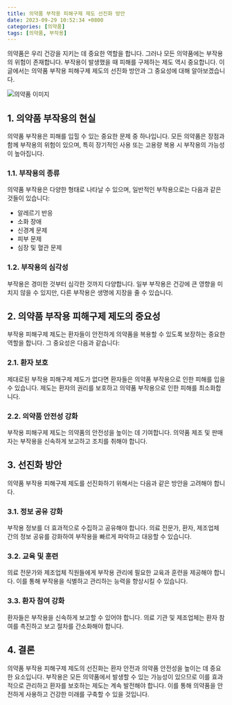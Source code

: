 ```yaml
---
title: 의약품 부작용 피해구제 제도 선진화 방안
date: 2023-09-29 10:52:34 +0800
categories: [의약품]
tags: [의약품, 부작용]
---
```


의약품은 우리 건강을 지키는 데 중요한 역할을 합니다. 그러나 모든 의약품에는 부작용의 위험이 존재합니다. 부작용이 발생했을 때 피해를 구제하는 제도 역시 중요합니다. 이 글에서는 의약품 부작용 피해구제 제도의 선진화 방안과 그 중요성에 대해 알아보겠습니다.


![의약품 이미지](https://source.unsplash.com/1600x900/?medicine)

## 1. 의약품 부작용의 현실
의약품 부작용은 피해를 입힐 수 있는 중요한 문제 중 하나입니다. 모든 의약품은 장점과 함께 부작용의 위험이 있으며, 특히 장기적인 사용 또는 고용량 복용 시 부작용의 가능성이 높아집니다.

### 1.1. 부작용의 종류
의약품 부작용은 다양한 형태로 나타날 수 있으며, 일반적인 부작용으로는 다음과 같은 것들이 있습니다:

- 알레르기 반응
- 소화 장애
- 신경계 문제
- 피부 문제
- 심장 및 혈관 문제

### 1.2. 부작용의 심각성
부작용은 경미한 것부터 심각한 것까지 다양합니다. 일부 부작용은 건강에 큰 영향을 미치지 않을 수 있지만, 다른 부작용은 생명에 지장을 줄 수 있습니다.

## 2. 의약품 부작용 피해구제 제도의 중요성
부작용 피해구제 제도는 환자들이 안전하게 의약품을 복용할 수 있도록 보장하는 중요한 역할을 합니다. 그 중요성은 다음과 같습니다:

### 2.1. 환자 보호
제대로된 부작용 피해구제 제도가 없다면 환자들은 의약품 부작용으로 인한 피해를 입을 수 있습니다. 제도는 환자의 권리를 보호하고 의약품 부작용으로 인한 피해를 최소화합니다.

### 2.2. 의약품 안전성 강화
부작용 피해구제 제도는 의약품의 안전성을 높이는 데 기여합니다. 의약품 제조 및 판매자는 부작용을 신속하게 보고하고 조치를 취해야 합니다.

## 3. 선진화 방안
의약품 부작용 피해구제 제도를 선진화하기 위해서는 다음과 같은 방안을 고려해야 합니다.

### 3.1. 정보 공유 강화
부작용 정보를 더 효과적으로 수집하고 공유해야 합니다. 의료 전문가, 환자, 제조업체 간의 정보 공유를 강화하여 부작용을 빠르게 파악하고 대응할 수 있습니다.

### 3.2. 교육 및 훈련
의료 전문가와 제조업체 직원들에게 부작용 관리에 필요한 교육과 훈련을 제공해야 합니다. 이를 통해 부작용을 식별하고 관리하는 능력을 향상시킬 수 있습니다.

### 3.3. 환자 참여 강화
환자들은 부작용을 신속하게 보고할 수 있어야 합니다. 의료 기관 및 제조업체는 환자 참여를 촉진하고 보고 절차를 간소화해야 합니다.

## 4. 결론
의약품 부작용 피해구제 제도의 선진화는 환자 안전과 의약품 안전성을 높이는 데 중요한 요소입니다. 부작용은 모든 의약품에서 발생할 수 있는 가능성이 있으므로 이를 효과적으로 관리하고 환자를 보호하는 제도는 계속 발전해야 합니다. 이를 통해 의약품을 안전하게 사용하고 건강한 미래를 구축할 수 있을 것입니다.
